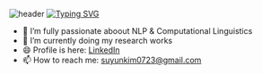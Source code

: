 ![header](https://capsule-render.vercel.app/api?type=waving&color=gradient&height=100&animation=scaleIn&text=✏️💻🏃‍♀️&fontalign=50)
[![Typing SVG](https://readme-typing-svg.herokuapp.com/?color=999999&lines=Hi+there🙋‍♀️Welcome+to+SuYun's+Page🦦&font=Wellfleet&size=30)](https://git.io/typing-svg)

- 🔭 I’m fully passionate aboout NLP & Computational Linguistics
- 🌱 I’m currently doing my research works
- 😄 Profile is here: [LinkedIn](www.linkedin.com/in/suyun-‍kim-b2b283297)
- 📫 How to reach me: suyunkim0723@gmail.com


<!--
**KimSuYun0723/KimSuYun0723** is a ✨ _special_ ✨ repository because its `README.md` (this file) appears on your GitHub profile.

<div align="center"> 
  Hi there 🙋‍♀️ Welcome to SuYun's Page 🦦 
</div>

Here are some ideas to get you started:

- 🔭 I’m currently working on ...
- 🌱 I’m currently learning ...
- 👯 I’m looking to collaborate on ...
- 🤔 I’m looking for help with ...
- 💬 Ask me about ...
- 📫 How to reach me: ...
- 😄 Pronouns: ...
- ⚡ Fun fact: ...
-->

